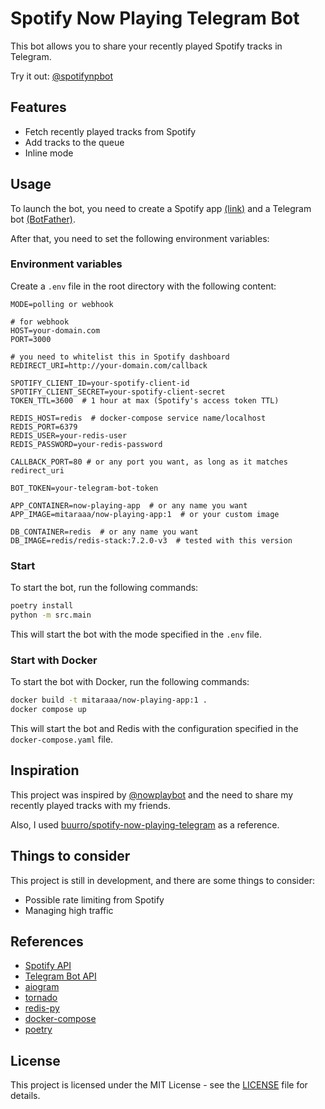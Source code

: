 # Spotify Now Playing Telegram Bot

This bot allows you to share your recently played Spotify tracks in Telegram.

Try it out: [@spotifynpbot](https://t.me/spotifynpbot)

## Features

-   Fetch recently played tracks from Spotify
-   Add tracks to the queue
-   Inline mode

## Usage

To launch the bot, you need to create a Spotify app [(link)](https://developer.spotify.com/dashboard/create) and a Telegram bot [(BotFather)](https://t.me/botfather).

After that, you need to set the following environment variables:

### Environment variables

Create a `.env` file in the root directory with the following content:

```properties
MODE=polling or webhook

# for webhook
HOST=your-domain.com
PORT=3000

# you need to whitelist this in Spotify dashboard
REDIRECT_URI=http://your-domain.com/callback

SPOTIFY_CLIENT_ID=your-spotify-client-id
SPOTIFY_CLIENT_SECRET=your-spotify-client-secret
TOKEN_TTL=3600  # 1 hour at max (Spotify's access token TTL)

REDIS_HOST=redis  # docker-compose service name/localhost
REDIS_PORT=6379
REDIS_USER=your-redis-user
REDIS_PASSWORD=your-redis-password

CALLBACK_PORT=80 # or any port you want, as long as it matches redirect_uri

BOT_TOKEN=your-telegram-bot-token

APP_CONTAINER=now-playing-app  # or any name you want
APP_IMAGE=mitaraaa/now-playing-app:1  # or your custom image

DB_CONTAINER=redis  # or any name you want
DB_IMAGE=redis/redis-stack:7.2.0-v3  # tested with this version
```

### Start

To start the bot, run the following commands:

```sh
poetry install
python -m src.main
```

This will start the bot with the mode specified in the `.env` file.

### Start with Docker

To start the bot with Docker, run the following commands:

```sh
docker build -t mitaraaa/now-playing-app:1 .
docker compose up
```

This will start the bot and Redis with the configuration specified in the `docker-compose.yaml` file.

## Inspiration

This project was inspired by [@nowplaybot](https://t.me/nowplaybot) and the need to share my recently played tracks with my friends.

Also, I used [buurro/spotify-now-playing-telegram](https://github.com/buurro/spotify-now-playing-telegram) as a reference.

## Things to consider

This project is still in development, and there are some things to consider:

-   Possible rate limiting from Spotify
-   Managing high traffic

## References

-   [Spotify API](https://developer.spotify.com/documentation/web-api/)
-   [Telegram Bot API](https://core.telegram.org/bots/api)
-   [aiogram](https://docs.aiogram.dev/en/latest/)
-   [tornado](https://www.tornadoweb.org/en/stable/)
-   [redis-py](https://redis-py.readthedocs.io/en/stable/)
-   [docker-compose](https://docs.docker.com/compose/)
-   [poetry](https://python-poetry.org/)

## License

This project is licensed under the MIT License - see the [LICENSE](LICENSE) file for details.
